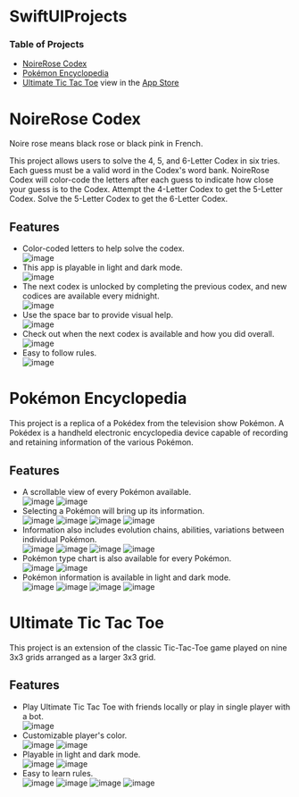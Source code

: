 # SwiftUIProjects

### Table of Projects
- [NoireRose Codex](#noirerose-codex)
- [Pokémon Encyclopedia](#pokémon-encyclopedia)
- [Ultimate Tic Tac Toe](#ultimate-tic-tac-toe) view in the [App Store](https://apps.apple.com/us/app/ultimate-tic-tac-toe-ll/id1585512106)
# NoireRose Codex
Noire rose means black rose or black pink in French. 

This project allows users to solve the 4, 5, and 6-Letter Codex in six tries. Each guess must be a valid word in the Codex's word bank. NoireRose Codex will color-code the letters after each guess to indicate how close your guess is to the Codex. Attempt the 4-Letter Codex to get the 5-Letter Codex. Solve the 5-Letter Codex to get the 6-Letter Codex. 

## Features
- Color-coded letters to help solve the codex.<br/>
![image](https://github.com/steven-phun/SwiftUIProject/blob/main/GitHub-Images/NoireRoseCodex/LightMode.png)
- This app is playable in light and dark mode.<br/>
![image](https://github.com/steven-phun/SwiftUIProject/blob/main/GitHub-Images/NoireRoseCodex/DarkMode.png)
- The next codex is unlocked by completing the previous codex, and new codices are available every midnight.<br/>
![image](https://github.com/steven-phun/SwiftUIProject/blob/main/GitHub-Images/NoireRoseCodex/Lock.png)
- Use the space bar to provide visual help.<br/>
![image](https://github.com/steven-phun/SwiftUIProject/blob/main/GitHub-Images/NoireRoseCodex/Space.png)
- Check out when the next codex is available and how you did overall.<br/>
![image](https://github.com/steven-phun/SwiftUIProject/blob/main/GitHub-Images/NoireRoseCodex/Stats.png)
- Easy to follow rules.<br/>
![image](https://github.com/steven-phun/SwiftUIProject/blob/main/GitHub-Images/NoireRoseCodex/Rules.png)


# Pokémon Encyclopedia 
This project is a replica of a Pokédex from the television show Pokémon. A Pokédex is a handheld electronic encyclopedia device capable of recording and retaining information of the various Pokémon. 


## Features
- A scrollable view of every Pokémon available.<br/>
![image](https://github.com/steven-phun/SwiftUIProject/blob/main/GitHub-Images/PokémonEncyclopedia/ListView1.png)
![image](https://github.com/steven-phun/SwiftUIProject/blob/main/GitHub-Images/PokémonEncyclopedia/ListView2.png)
- Selecting a Pokémon will bring up its information.<br/>
![image](https://github.com/steven-phun/SwiftUIProject/blob/main/GitHub-Images/PokémonEncyclopedia/Info1.png)
![image](https://github.com/steven-phun/SwiftUIProject/blob/main/GitHub-Images/PokémonEncyclopedia/Info2.png)
![image](https://github.com/steven-phun/SwiftUIProject/blob/main/GitHub-Images/PokémonEncyclopedia/Info3.png)
![image](https://github.com/steven-phun/SwiftUIProject/blob/main/GitHub-Images/PokémonEncyclopedia/Info4.png)
- Information also includes evolution chains, abilities, variations between individual Pokémon.</br>
![image](https://github.com/steven-phun/SwiftUIProject/blob/main/GitHub-Images/PokémonEncyclopedia/EvoChain1.png)
![image](https://github.com/steven-phun/SwiftUIProject/blob/main/GitHub-Images/PokémonEncyclopedia/EvoChain2.png)
![image](https://github.com/steven-phun/SwiftUIProject/blob/main/GitHub-Images/PokémonEncyclopedia/Form1.png)
![image](https://github.com/steven-phun/SwiftUIProject/blob/main/GitHub-Images/PokémonEncyclopedia/Form2.png)
- Pokémon type chart is also available for every Pokémon. </br>
![image](https://github.com/steven-phun/SwiftUIProject/blob/main/GitHub-Images/PokémonEncyclopedia/TypeChart1.png)
![image](https://github.com/steven-phun/SwiftUIProject/blob/main/GitHub-Images/PokémonEncyclopedia/TypeChart2.png)
- Pokémon information is available in light and dark mode.</br>
![image](https://github.com/steven-phun/SwiftUIProject/blob/main/GitHub-Images/PokémonEncyclopedia/LightMode1.png)
![image](https://github.com/steven-phun/SwiftUIProject/blob/main/GitHub-Images/PokémonEncyclopedia/LightMode2.png)
![image](https://github.com/steven-phun/SwiftUIProject/blob/main/GitHub-Images/PokémonEncyclopedia/DarkMode1.png)
![image](https://github.com/steven-phun/SwiftUIProject/blob/main/GitHub-Images/PokémonEncyclopedia/DarkMode2.png)


# Ultimate Tic Tac Toe
This project is an extension of the classic Tic-Tac-Toe game played on nine 3x3 grids arranged as a larger 3x3 grid.

## Features
- Play Ultimate Tic Tac Toe with friends locally or play in single player with a bot.</br>
![image](https://github.com/steven-phun/SwiftUIProject/blob/main/GitHub-Images/UltimateTicTacToe/HomeScreen.png)
- Customizable player's color.</br>
![image](https://github.com/steven-phun/SwiftUIProject/blob/main/GitHub-Images/UltimateTicTacToe/Settings.png)
![image](https://github.com/steven-phun/SwiftUIProject/blob/main/GitHub-Images/UltimateTicTacToe/Color%20Preference.png)
- Playable in light and dark mode.</br>
![image](https://github.com/steven-phun/SwiftUIProject/blob/main/GitHub-Images/UltimateTicTacToe/LightMode.png)
![image](https://github.com/steven-phun/SwiftUIProject/blob/main/GitHub-Images/UltimateTicTacToe/DarkMode.png)
- Easy to learn rules.</br>
![image](https://github.com/steven-phun/SwiftUIProject/blob/main/GitHub-Images/UltimateTicTacToe/Rule1.png)
![image](https://github.com/steven-phun/SwiftUIProject/blob/main/GitHub-Images/UltimateTicTacToe/Rule2.png)
![image](https://github.com/steven-phun/SwiftUIProject/blob/main/GitHub-Images/UltimateTicTacToe/Rule3.png)
![image](https://github.com/steven-phun/SwiftUIProject/blob/main/GitHub-Images/UltimateTicTacToe/Rule4.png)

